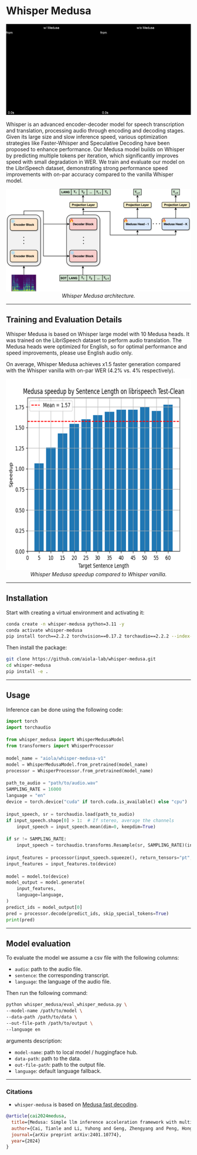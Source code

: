 # Whisper Medusa

<div style="text-align: center;">
    <img src="assets/whisper_medusa_libri_gen.gif"/>
</div>

Whisper is an advanced encoder-decoder model for speech transcription and 
translation, processing audio through encoding and decoding stages. Given 
its large size and slow inference speed, various optimization strategies like 
Faster-Whisper and Speculative Decoding have been proposed to enhance performance. 
Our Medusa model builds on Whisper by predicting multiple tokens per iteration, 
which significantly improves speed with small degradation in WER. We train and 
evaluate our model on the LibriSpeech dataset, demonstrating strong performance speed improvements 
with on-par accuracy compared to the vanilla Whisper model. 

<p align="center">
    <img src="assets/aiola_whisper_medusa.png"/><br>
    <em>Whisper Medusa architecture. </em>
</p>


---------
## Training and Evaluation Details
Whisper Medusa is based on Whisper large model with 10 Medusa heads. 
It was trained on the LibriSpeech dataset to perform audio translation. 
The Medusa heads were optimized for English, so for optimal performance and speed improvements, 
please use English audio only.

On average, Whisper Medusa achieves x1.5 faster generation compared with the Whisper vanilla 
with on-par WER (4.2% vs. 4% respectively).

<p align="center">
    <img src=assets/whisper_medusa_speedup.png width=680 height=520><br>
    <em>Whisper Medusa speedup compared to Whisper vanilla. </em>
</p>



---------

## Installation
Start with creating a virtual environment and activating it:
```bash
conda create -n whisper-medusa python=3.11 -y
conda activate whisper-medusa
pip install torch==2.2.2 torchvision==0.17.2 torchaudio==2.2.2 --index-url https://download.pytorch.org/whl/cu118
```

Then install the package:
```bash
git clone https://github.com/aiola-lab/whisper-medusa.git
cd whisper-medusa
pip install -e .
```

--------
## Usage
Inference can be done using the following code:
```python
import torch
import torchaudio

from whisper_medusa import WhisperMedusaModel
from transformers import WhisperProcessor

model_name = "aiola/whisper-medusa-v1"
model = WhisperMedusaModel.from_pretrained(model_name)
processor = WhisperProcessor.from_pretrained(model_name)

path_to_audio = "path/to/audio.wav"
SAMPLING_RATE = 16000
language = "en"
device = torch.device("cuda" if torch.cuda.is_available() else "cpu")

input_speech, sr = torchaudio.load(path_to_audio)
if input_speech.shape[0] > 1:  # If stereo, average the channels
    input_speech = input_speech.mean(dim=0, keepdim=True)

if sr != SAMPLING_RATE:
    input_speech = torchaudio.transforms.Resample(sr, SAMPLING_RATE)(input_speech)

input_features = processor(input_speech.squeeze(), return_tensors="pt", sampling_rate=SAMPLING_RATE).input_features
input_features = input_features.to(device)

model = model.to(device)
model_output = model.generate(
    input_features,
    language=language,
)
predict_ids = model_output[0]
pred = processor.decode(predict_ids, skip_special_tokens=True)
print(pred)

```

--------
## Model evaluation
To evaluate the model we assume a csv file with the following columns:
- `audio`: path to the audio file.
- `sentence`: the corresponding transcript.
- `language`: the language of the audio file.

Then run the following command:

```bash
python whisper_medusa/eval_whisper_medusa.py \
--model-name /path/to/model \
--data-path /path/to/data \
--out-file-path /path/to/output \
--language en
```

arguments description:
- `model-name`: path to local model / huggingface hub.
- `data-path`: path to the data.
- `out-file-path`: path to the output file.
- `language`: default language fallback.

-------

### Citations
- `whisper-medusa` is based on [Medusa fast decoding](https://github.com/FasterDecoding/Medusa).
```bibtex
@article{cai2024medusa,
  title={Medusa: Simple llm inference acceleration framework with multiple decoding heads},
  author={Cai, Tianle and Li, Yuhong and Geng, Zhengyang and Peng, Hongwu and Lee, Jason D and Chen, Deming and Dao, Tri},
  journal={arXiv preprint arXiv:2401.10774},
  year={2024}
}
```
